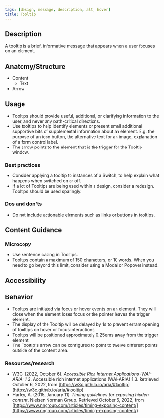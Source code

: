 ```yaml
---
tags: [design, message, description, alt, hover]
title: Tooltip
---
```


## Description

A tooltip is a brief, informative message that appears when a user focuses on an element.

## Anatomy/Structure

- Content
  - Text
- Arrow

## Usage

- Tooltips should provide useful, additional, or clarifying information to the user, and never any path-critical directions.
- Use tooltips to help identify elements or present small additional supportive bits of supplemental information about an element. E.g. the purpose of an icon button, the alternative text for an image, explanation of a form control label.
- The arrow points to the element that is the trigger for the Tooltip window.

### Best practices

- Consider applying a tooltip to instances of a Switch, to help explain what happens when switched on or off.
- If a lot of Tooltips are being used within a design, consider a redesign. Tooltips should be used sparingly.

### Dos and don'ts

- Do not include actionable elements such as links or buttons in tooltips.

## Content Guidance

### Microcopy

- Use sentence casing in Tooltips.
- Tooltips contain a maximum of 150 characters, or 10 words. When you need to go beyond this limit, consider using a Modal or Popover instead.

## Accessibility

## Behavior

- Tooltips are initiated via focus or hover events on an element. They will close when the element loses focus or the pointer leaves the trigger element.
- The display of the Tooltip will be delayed by 1s to prevent errant opening of tooltips on hover or focus interactions.
- Tooltips will be positioned approximately 0.25ems away from the trigger element
- The Tooltip's arrow can be configured to point to twelve different points outside of the content area.

### Resources/research

- W3C. (2022, October 6). _Accessible Rich Internet Applications (WAI-ARIA) 1.3_. Accessible rich internet applications (WAI-ARIA) 1.3. Retrieved October 6, 2022, from [https://w3c.github.io/aria/#tooltip](https://w3c.github.io/aria/#tooltip)
- Harley, A. (2015, January 11). _Timing guidelines for exposing hidden content_. Nielsen Norman Group. Retrieved October 6, 2022, from [https://www.nngroup.com/articles/timing-exposing-content/](https://www.nngroup.com/articles/timing-exposing-content/)
